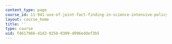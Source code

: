 ```yaml
---
content_type: page
course_id: 11-941-use-of-joint-fact-finding-in-science-intensive-policy-disputes-part-i-fall-2003
layout: course_home
title: ''
type: course
uid: fd617966-d1d2-9258-0309-d996eddef3b5
---
```

